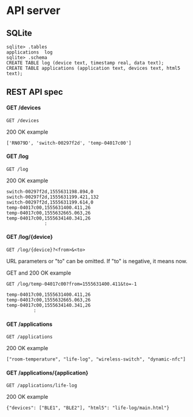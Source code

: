 # API server

## SQLite

```
sqlite> .tables
applications  log
sqlite> .schema
CREATE TABLE log (device text, timestamp real, data text);
CREATE TABLE applications (application text, devices text, html5 text);
```

## REST API spec

#### GET /devices

```
GET /devices
```

200 OK example
```
['RN079D', 'switch-00297f2d', 'temp-04017c00']
```

#### GET /log

```
GET /log
```

200 OK example
```
switch-00297f2d,1555631198.894,0
switch-00297f2d,1555631199.421,132
switch-00297f2d,1555631199.614,0
temp-04017c00,1555631400.411,26
temp-04017c00,1555632665.063,26
temp-04017c00,1555634140.341,26
              :
```

#### GET /log/{device}

```
GET /log/{device}?<from>&<to>
```

URL parameters or "to" can be omitted. If "to" is negative, it means now.

GET and 200 OK example
```
GET /log/temp-04017c00?from=1555631400.411&to=-1

temp-04017c00,1555631400.411,26
temp-04017c00,1555632665.063,26
temp-04017c00,1555634140.341,26
          :
```

#### GET /applications

```
GET /applications
```

200 OK example
```
["room-temperature", "life-log", "wireless-switch", "dynamic-nfc"]
```

#### GET /applications/{application}

```
GET /applications/life-log
```

200 OK example
```
{"devices": ["BLE1", "BLE2"], "html5": "life-log/main.html"}
```

